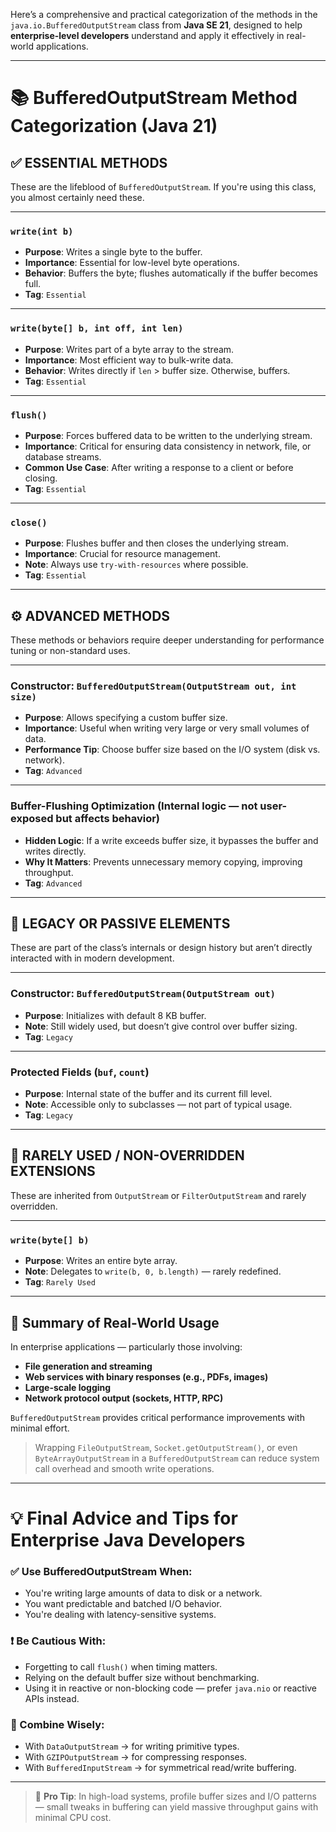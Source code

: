 Here’s a comprehensive and practical categorization of the methods in the `java.io.BufferedOutputStream` class from **Java SE 21**, designed to help **enterprise-level developers** understand and apply it effectively in real-world applications.

---

# 📚 BufferedOutputStream Method Categorization (Java 21)

## ✅ **ESSENTIAL METHODS**
These are the lifeblood of `BufferedOutputStream`. If you're using this class, you almost certainly need these.

---

### `write(int b)`
- **Purpose**: Writes a single byte to the buffer.
- **Importance**: Essential for low-level byte operations.
- **Behavior**: Buffers the byte; flushes automatically if the buffer becomes full.
- **Tag**: `Essential`

---

### `write(byte[] b, int off, int len)`
- **Purpose**: Writes part of a byte array to the stream.
- **Importance**: Most efficient way to bulk-write data.
- **Behavior**: Writes directly if `len` > buffer size. Otherwise, buffers.
- **Tag**: `Essential`

---

### `flush()`
- **Purpose**: Forces buffered data to be written to the underlying stream.
- **Importance**: Critical for ensuring data consistency in network, file, or database streams.
- **Common Use Case**: After writing a response to a client or before closing.
- **Tag**: `Essential`

---

### `close()`
- **Purpose**: Flushes buffer and then closes the underlying stream.
- **Importance**: Crucial for resource management.
- **Note**: Always use `try-with-resources` where possible.
- **Tag**: `Essential`

---

## ⚙️ **ADVANCED METHODS**
These methods or behaviors require deeper understanding for performance tuning or non-standard uses.

---

### Constructor: `BufferedOutputStream(OutputStream out, int size)`
- **Purpose**: Allows specifying a custom buffer size.
- **Importance**: Useful when writing very large or very small volumes of data.
- **Performance Tip**: Choose buffer size based on the I/O system (disk vs. network).
- **Tag**: `Advanced`

---

### Buffer-Flushing Optimization (Internal logic — not user-exposed but affects behavior)
- **Hidden Logic**: If a write exceeds buffer size, it bypasses the buffer and writes directly.
- **Why It Matters**: Prevents unnecessary memory copying, improving throughput.
- **Tag**: `Advanced`

---

## 🧳 **LEGACY OR PASSIVE ELEMENTS**
These are part of the class’s internals or design history but aren’t directly interacted with in modern development.

---

### Constructor: `BufferedOutputStream(OutputStream out)`
- **Purpose**: Initializes with default 8 KB buffer.
- **Note**: Still widely used, but doesn’t give control over buffer sizing.
- **Tag**: `Legacy`

---

### Protected Fields (`buf`, `count`)
- **Purpose**: Internal state of the buffer and its current fill level.
- **Note**: Accessible only to subclasses — not part of typical usage.
- **Tag**: `Legacy`

---

## 🧩 **RARELY USED / NON-OVERRIDDEN EXTENSIONS**
These are inherited from `OutputStream` or `FilterOutputStream` and rarely overridden.

---

### `write(byte[] b)`
- **Purpose**: Writes an entire byte array.
- **Note**: Delegates to `write(b, 0, b.length)` — rarely redefined.
- **Tag**: `Rarely Used`

---

## 📌 Summary of Real-World Usage

In enterprise applications — particularly those involving:

- **File generation and streaming**
- **Web services with binary responses (e.g., PDFs, images)**
- **Large-scale logging**
- **Network protocol output (sockets, HTTP, RPC)**

`BufferedOutputStream` provides critical performance improvements with minimal effort.

> Wrapping `FileOutputStream`, `Socket.getOutputStream()`, or even `ByteArrayOutputStream` in a `BufferedOutputStream` can reduce system call overhead and smooth write operations.

---

# 💡 Final Advice and Tips for Enterprise Java Developers

### ✅ Use BufferedOutputStream When:
- You're writing large amounts of data to disk or a network.
- You want predictable and batched I/O behavior.
- You're dealing with latency-sensitive systems.

### ❗ Be Cautious With:
- Forgetting to call `flush()` when timing matters.
- Relying on the default buffer size without benchmarking.
- Using it in reactive or non-blocking code — prefer `java.nio` or reactive APIs instead.

### 🔄 Combine Wisely:
- With `DataOutputStream` → for writing primitive types.
- With `GZIPOutputStream` → for compressing responses.
- With `BufferedInputStream` → for symmetrical read/write buffering.

---

> 🧠 **Pro Tip**: In high-load systems, profile buffer sizes and I/O patterns — small tweaks in buffering can yield massive throughput gains with minimal CPU cost.

